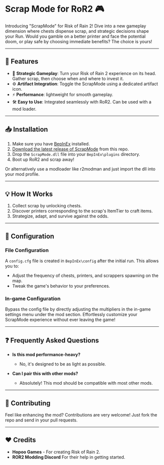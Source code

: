 # Scrap Mode for RoR2 🎮

Introducing "ScrapMode" for Risk of Rain 2! 
Dive into a new gameplay dimension where chests dispense scrap, and strategic decisions shape your Run. 
Would you gamble on a better printer and face the potential doom, or play safe by choosing immediate benefits? 
The choice is yours!

---

## 🌌 Features

- 🧠 **Strategic Gameplay**: Turn your Risk of Rain 2 experience on its head. Gather scrap, then choose when and where to invest it.
- ⚙️ **Artifact Integration**: Toggle the ScrapMode using a dedicated artifact icon.
- ⚡ **Performance**: lightweight for smooth gameplay.
- 🛠️ **Easy to Use**: Integrated seamlessly with RoR2. Can be used with a mod loader.

---

## 📥 Installation

1. Make sure you have [BepInEx](https://github.com/BepInEx/BepInEx) installed.
2. [Download the latest release of ScrapMode](#) from this repo.
3. Drop the `ScrapMode.dll` file into your `BepInEx\plugins` directory.
4. Boot up RoR2 and scrap away!

Or alternatively use a modloader like r2modman and just import the dll into your mod profile.

---

## 💡 How It Works

1. Collect scrap by unlocking chests.
2. Discover printers corresponding to the scrap's ItemTier to craft items.
3. Strategize, adapt, and survive against the odds.

---

## 🔧 Configuration

### File Configuration

A `config.cfg` file is created in `BepInEx\config` after the initial run. This allows you to:

- Adjust the frequency of chests, printers, and scrappers spawning on the map.
- Tweak the game's behavior to your preferences.

### In-game Configuration

Bypass the config file by directly adjusting the multipliers in the in-game settings menu under the mod section. Effortlessly customize your ScrapMode experience without ever leaving the game!

---

## ❓ Frequently Asked Questions

- **Is this mod performance-heavy?**
  - No, it's designed to be as light as possible.
  
- **Can I pair this with other mods?**
  - Absolutely! This mod should be compatible with most other mods.

---

## 🤝 Contributing

Feel like enhancing the mod? Contributions are very welcome! Just fork the repo and send in your pull requests.

---

## ❤️ Credits

- **Hopoo Games** - For creating Risk of Rain 2.
- **ROR2 Modding Discord** For their help in getting started. 

